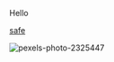 Hello

[safe](https://docs-api-qa.cloudlabs.ai/repos/raw.githubusercontent.com/Rabin-spektra/Messi-Project/main/test-folder-102/files/safe.txt)

![pexels-photo-2325447](https://docs-api-qa.cloudlabs.ai/repos/raw.githubusercontent.com/Rabin-spektra/Messi-Project/main/test-folder-102/images/pexels-photo-2325447.jpeg)

<question source="labguidepage001cB8ZGG20" />
<grouped-questions source="labguidepage0012PshLUnB" />

<inject key="displayname" cloudname="Microsoft Azure" enableCopy="false" enableClickToPaste="false" defaultValue="default-value"/>